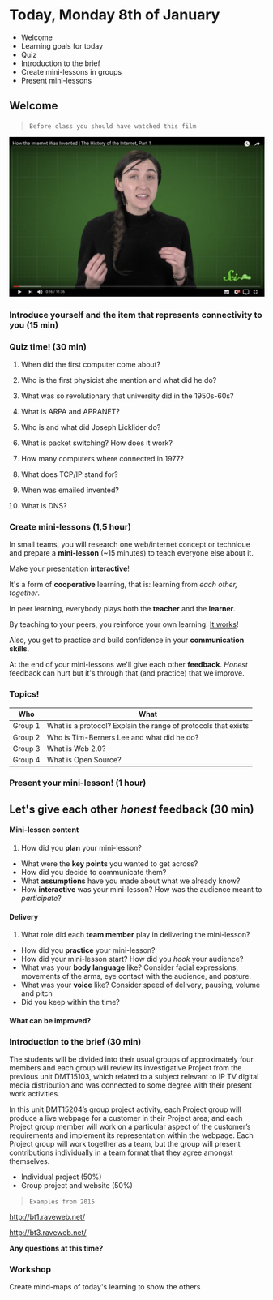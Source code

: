 # Today, Monday 8th of January

* Welcome
* Learning goals for today
* Quiz
* Introduction to the brief
* Create mini-lessons in groups
* Present mini-lessons

## Welcome

> `Before class you should have watched this film`

[![webhistory1](assets/youtube1.png)](https://www.youtube.com/watch?v=1UStbvRnwmQ)

### Introduce yourself and the item that represents connectivity to you (15 min)

### Quiz time! (30 min)

1. When did the first computer come about?
<!-- Second world war -->

2. Who is the first physicist she mention and what did he do?
<!-- Richard Feyson -->

3. What was so revolutionary that university did in the 1950s-60s?

4. What is ARPA and APRANET?

5. Who is and what did Joseph Licklider do?

6. What is packet switching? How does it work?

7. How many computers where connected in 1977?

8. What does TCP/IP stand for?

9. When was emailed invented?

10. What is DNS?

### Create mini-lessons (1,5 hour)

In small teams, you will research one web/internet concept or technique and prepare a **mini-lesson** (~15 minutes) to teach everyone else about it.

Make your presentation **interactive**!

It's a form of **cooperative** learning, that is: learning from *each other, together*.

In peer learning, everybody plays both the **teacher** and the **learner**.

<!-- > Docendo discimus [By teaching, we learn] -->

By teaching to your peers, you reinforce your own learning. [It works](http://visible-learning.org/hattie-ranking-influences-effect-sizes-learning-achievement/hattie-ranking-teaching-effects)!

Also, you get to practice and build confidence in your **communication skills**.

At the end of your mini-lessons we'll give each other **feedback**. *Honest* feedback can hurt but it's through that (and practice) that we improve.

### Topics!

Who | What
--- | -----------
Group 1 | What is a protocol? Explain the range of protocols that exists
Group 2 | Who is Tim-Berners Lee and what did he do?
Group 3 | What is Web 2.0?
Group 4 | What is Open Source?

### Present your mini-lesson! (1 hour)

## Let's give each other *honest* **feedback** (30 min)

#### Mini-lesson **content**   

1. How did you **plan** your mini-lesson?
* What were the **key points** you wanted to get across?
* How did you decide to communicate them?
* What **assumptions** have you made about what we already know?
* How **interactive** was your mini-lesson? How was the audience meant to *participate*?

#### **Delivery**

1. What role did each **team member** play in delivering the mini-lesson?
* How did you **practice** your mini-lesson?
* How did your mini-lesson start? How did you *hook* your audience?
* What was your **body language** like? Consider facial expressions, movements of the arms, eye contact with the audience, and posture.
* What was your **voice** like? Consider speed of delivery, pausing, volume and pitch
* Did you keep within the time?   

#### What can be **improved**?

### Introduction to the brief (30 min)

The students will be divided into their usual groups of approximately four members and each group will review its investigative Project from the previous unit DMT15103, which related to a subject relevant to IP TV digital media distribution and was connected to some degree with their present work activities.

In this unit DMT15204’s group project activity, each Project group will produce a live webpage for a customer in their Project area; and each Project group member will work on a particular aspect of the customer’s requirements and implement its representation within the webpage. Each Project group will work together as a team, but the group will present contributions individually in a team format that they agree amongst themselves.

* Individual project (50%)
* Group project and website (50%)

> `Examples from 2015`

http://bt1.raveweb.net/

http://bt3.raveweb.net/

**Any questions at this time?**

### Workshop

Create mind-maps of today's learning to show the others
